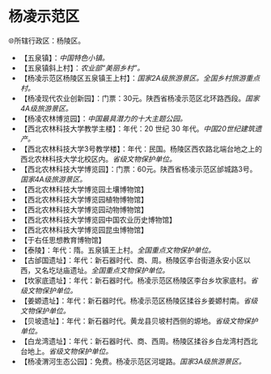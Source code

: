 # 杨凌示范区  
🌐所辖行政区：杨陵区。  

* 【五泉镇】：*中国特色小镇。*  
* 【五泉镇斜上村】：*农业部“美丽乡村”。*  
* 【杨凌示范区杨陵区五泉镇王上村】：*国家2A级旅游景区。全国乡村旅游重点村。*  
* 【杨凌现代农业创新园】：门票：30元。陕西省杨凌示范区北环路西段。*国家4A级旅游景区。*  
* 【杨凌农林博览园】：*中国最具潜力的十大主题公园。*  
* 【西北农林科技大学教学主楼】：年代：20 世纪 30 年代。*中国20世纪建筑遗产。*  
* 【西北农林科技大学3号教学楼】：年代：民国。杨陵区西农路北端台地之上的西北农林科技大学北校区内。*省级文物保护单位。*  
* 【西北农林科技大学博览园】：门票：60元。陕西省杨凌示范区邰城路3号。*国家4A级旅游景区。*  
* 【西北农林科技大学博览园土壤博物馆】  
* 【西北农林科技大学博览园植物博物馆】  
* 【西北农林科技大学博览园动物博物馆】  
* 【西北农林科技大学博览园中国农业历史博物馆】  
* 【西北农林科技大学博览园昆虫博物馆】  
* 【于右任思想教育博物馆】  
* 【泰陵】：年代：隋。五泉镇王上村。*全国重点文物保护单位。*  
* 【古邰国遗址】：年代：新石器时代、商、周。杨陵区李台街道永安小区以西，又名圪垯庙遗址。*全国重点文物保护单位。*  
* 【坎家底遗址】：年代：新石器时代。杨凌示范区杨陵区李台乡坎家底村。*省级文物保护单位。*  
* 【姜嫄遗址】：年代：新石器时代。杨凌示范区杨陵区揉谷乡姜嫄村南。*省级文物保护单位。*  
* 【贝坡遗址】：年代：新石器时代。黄龙县贝坡村西侧的塬地。*省级文物保护单位。*  
* 【白龙湾遗址】：年代：新石器时代、商、西周。杨陵区揉谷乡白龙湾村西北台地上。*省级文物保护单位。*  
* 【杨凌渭河生态公园】：免费。杨凌示范区河堤路。*国家3A级旅游景区。*  